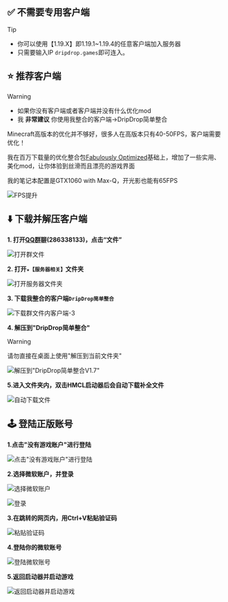 ## ✅ 不需要专用客户端
> [!tip]
> + 你可以使用【1.19.X】即1.19.1~1.19.4的任意客户端加入服务器
> + 只需要输入IP `dripdrop.games`即可连入。


## ⭐ 推荐客户端

> [!warning]
> + 如果你没有客户端或者客户端并没有什么优化mod
> + 我 **非常建议** 你使用我整合的客户端→DripDrop简单整合

Minecraft高版本的优化并不够好，很多人在高版本只有40-50FPS，客户端需要优化！

我在百万下载量的优化整合包[Fabulously Optimized](https://www.curseforge.com/minecraft/modpacks/fabulously-optimized)基础上，增加了一些实用、美化mod，让你体验到丝滑而且漂亮的游戏界面

我的笔记本配置是GTX1060 with Max-Q，开光影也能有65FPS

![FPS提升](pics/download/fps.png)

## ⬇️ 下载并解压客户端

**1. 打开[QQ群聊](https://jq.qq.com/?_wv=1027&k=VoMxW5eI)(286338133)，点击“文件”**

![打开群文件](pics/download/1.png)

**2. 打开`★【服务器相关】`文件夹**

![打开服务器文件夹](pics/download/2.png)

**3. 下载我整合的客户端`DripDrop简单整合`**

![下载群文件内客户端-3](pics/download/3.png)

**4. 解压到"DripDrop简单整合"**

> [!warning]
请勿直接在桌面上使用"解压到当前文件夹"

![解压到"DripDrop简单整合V1.7"](pics/download/4.png)

**5.进入文件夹内，双击HMCL启动器后会自动下载补全文件**

![自动下载文件](pics/download/5.png)

## 🕹️ 登陆正版账号

**1.点击"没有游戏账户"进行登陆**

![点击"没有游戏账户"进行登陆](pics/download/6.png)

**2.选择微软账户，并登录**

![选择微软账户](pics/download/7.png)

![登录](pics/download/8.png)

**3.在跳转的网页内，用Ctrl+V粘贴验证码**

![粘贴验证码](pics/download/9.png)

**4.登陆你的微软账号**

![登陆微软账号](pics/download/10.png)

**5.返回启动器并启动游戏**

![返回启动器并启动游戏](pics/download/11.png)
